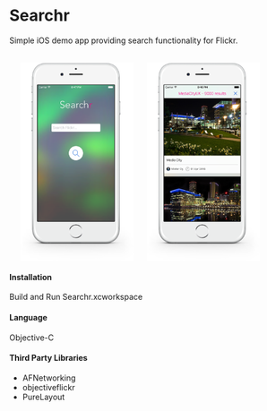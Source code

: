# Searchr
Simple iOS demo app providing search functionality for Flickr.

<div style="width:100%;">
</br>
<img src="Images/Searchr_1.png" align="center" height="40%" width="40%" style="margin-left:20px;">
<img src="Images/Searchr_2.png" align="center" height="40%" width="40%" style="margin-left:20px;">
</div>

#### Installation
Build and Run Searchr.xcworkspace

#### Language
Objective-C

#### Third Party Libraries
- AFNetworking
- objectiveflickr
- PureLayout

